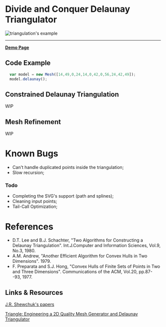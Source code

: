 # Divide and Conquer Delaunay Triangulator

![triangulation's example](../master/demo.gif)

***

[**Demo Page**](https://clockmaker.github.io/dc-delaunay/)


## Code Example
```javascript
  var model = new Mesh([14,49,0,24,14,0,42,0,56,24,42,49]);
  model.delaunay();
```

## Constrained Delaunay Triangulation
WIP

## Mesh Refinement
WIP

# Known Bugs
- Can't handle duplicated points inside the triangulation;
- Slow recursion;

### Todo
- Completing the SVG's support (path and splines);
- Cleaning input points;
- Tail-Call Optimization;

References
==========
- D.T. Lee and B.J. Schachter, "Two Algorithms for Constructing a Delaunay Triangulation". 
Int.J.Computer and Information Sciences, Vol.9, No.3, 1980.
- A.M. Andrew, "Another Efficient Algorithm for Convex Hulls in Two Dimensions". 1979.
- F. Preparata and S.J. Hong, "Convex Hulls of Finite Sets of Points in Two and Three Dimensions". 
Communications of the ACM, Vol.20, pp.87--93, 1977.

Links & Resources
-----
[J.R. Shewchuk's papers](https://people.eecs.berkeley.edu/~jrs/jrspapers.html)

[Triangle: Engineering a 2D Quality Mesh Generator and Delaunay Triangulator](http://www.cs.cmu.edu/~quake/tripaper/triangle0.html)


